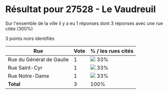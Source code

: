 # Résultat pour 27528 - Le Vaudreuil

Sur l'ensemble de la ville il y a eu 1 réponses dont 3 réponses avec une rue citée (300%)

3 points noirs identifiés

| Rue | Vote | % / les rues cités|
|-----|------|-------------------|
| Rue du Général de Gaulle | 1 | <img src="../../img/bar_33.gif" />&nbsp;33%|
| Rue Saint-Cyr | 1 | <img src="../../img/bar_33.gif" />&nbsp;33%|
| Rue Notre-Dame | 1 | <img src="../../img/bar_33.gif" />&nbsp;33%|
| **Total** | 3 | 100%|
